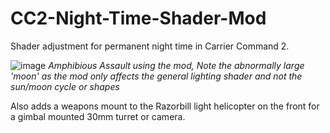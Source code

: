 # CC2-Night-Time-Shader-Mod
Shader adjustment for permanent night time in Carrier Command 2.

![image](https://github.com/user-attachments/assets/18690a81-3a7d-4100-94db-172b2ce75b51)
*Amphibious Assault using the mod, Note the abnormally large 'moon' as the mod only affects the general lighting shader and not the sun/moon cycle or shapes*

Also adds a weapons mount to the Razorbill light helicopter on the front for a gimbal mounted 30mm turret or camera.
